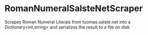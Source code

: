 # RomanNumeralSalsteNetScraper
Scrapes Roman Numeral Literals from tuomas.salste.net into a Dictionary&lt;int,string> and serializes the result to a file on disk
